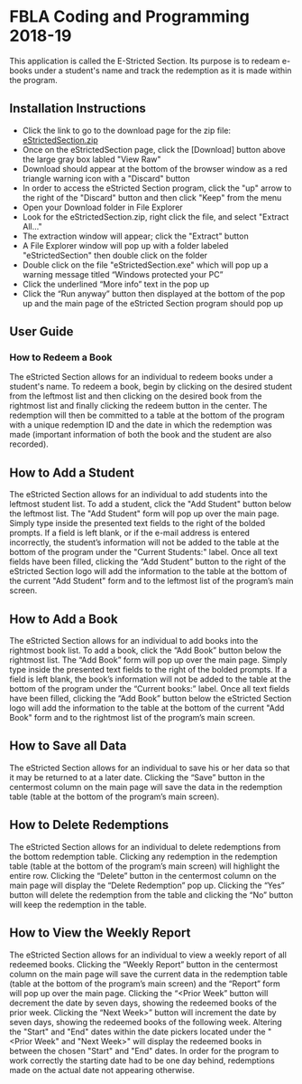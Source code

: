 ﻿# FBLA Coding and Programming 2018-19
This application is called the E-Stricted Section. Its purpose is to redeam e-books under a student's name and track the redemption as it is made within the program.

## Installation Instructions
* Click the link to go to the download page for the zip file: [eStrictedSection.zip](https://github.com/Pelebrius/eStrictedSection-install/blob/master/eStrictedSection.zip)
* Once on the eStrictedSection page, click the [Download] button above the large gray box labled "View Raw"
* Download should appear at the bottom of the browser window as a red triangle warning icon with a "Discard" button
* In order to access the eStricted Section program, click the "up" arrow to the right of the "Discard" button and then click "Keep" from the menu
* Open your Download folder in File Explorer
* Look for the eStrictedSection.zip, right click the file, and select "Extract All..."
* The extraction window will appear; click the "Extract" button
* A File Explorer window will pop up with a folder labeled "eStrictedSection" then double click on the folder
* Double click on the file "eStrictedSection.exe" which will pop up a warning message titled “Windows protected your PC”
* Click the underlined “More info” text in the pop up 
* Click the “Run anyway” button then displayed at the bottom of the pop up and the main page of the eStricted Section program should pop up

## User Guide

### How to Redeem a Book
The eStricted Section allows for an individual to redeem books under a student's name. To redeem a book, begin by clicking on the desired student from the leftmost list and then clicking on the desired book from the rightmost list and finally clicking the redeem button in the center. The redemption will then be committed to a table at the bottom of the program with a unique redemption ID and the date in which the redemption was made (important information of both the book and the student are also recorded). 

## How to Add a Student
The eStricted Section allows for an individual to add students into the leftmost student list. To add a student, click the "Add Student" button below the leftmost list. The "Add Student" form will pop up over the main page. Simply type inside the presented text fields to the right of the bolded prompts. If a field is left blank, or if the e-mail address is entered incorrectly, the student’s information will not be added to the table at the bottom of the program under the "Current Students:" label. Once all text fields have been filled, clicking the “Add Student” button to the right of the eStricted Section logo will add the information to the table at the bottom of the current "Add Student" form and to the leftmost list of the program’s main screen.

## How to Add a Book
The eStricted Section allows for an individual to add books into the rightmost book list. To add a book, click the “Add Book” button below the rightmost list. The “Add Book” form will pop up over the main page. Simply type inside the presented text fields to the right of the bolded prompts. If a field is left blank, the book’s information will not be added to the table at the bottom of the program under the “Current books:” label. Once all text fields have been filled, clicking the “Add Book” button below the eStricted Section logo will add the information to the table at the bottom of the current "Add Book" form and to the rightmost list of the program’s main screen.

## How to Save all Data
The eStricted Section allows for an individual to save his or her data so that it may be returned to at a later date. Clicking the “Save” button in the centermost column on the main page will save the data in the redemption table (table at the bottom of the program’s main screen).

## How to Delete Redemptions
The eStricted Section allows for an individual to delete redemptions from the bottom redemption table. Clicking any redemption in the redemption table (table at the bottom of the program’s main screen) will highlight the entire row. Clicking the “Delete” button in the centermost column on the main page will display the “Delete Redemption” pop up. Clicking the “Yes” button will delete the redemption from the table and clicking the “No” button will keep the redemption in the table. 

## How to View the Weekly Report
The eStricted Section allows for an individual to view a weekly report of all redeemed books. Clicking the “Weekly Report” button in the centermost column on the main page will save the current data in the redemption table (table at the bottom of the program’s main screen) and the “Report” form will pop up over the main page. Clicking the “<Prior Week” button will decrement the date by seven days, showing the redeemed books of the prior week. Clicking the “Next Week>” button will increment the date by seven days, showing the redeemed books of the following week. Altering the "Start" and "End" dates within the date pickers located under the "<Prior Week" and "Next Week>" will display the redeemed books in between the chosen "Start" and "End" dates. In order for the program to work correctly the starting date had to be one day behind, redemptions made on the actual date not appearing otherwise.
